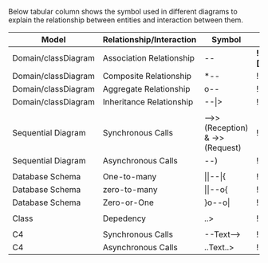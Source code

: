 Below tabular column shows the symbol used in different diagrams to explain the relationship between entities and interaction between them.

| Model               | Relationship/Interaction | Symbol                         | Diagram Type             |
| ------------------- | ------------------------ | ------------------------------ | ------------------------ |
| Domain/classDiagram | Association Relationship | --                             | **![[association.png]]** |
| Domain/classDiagram | Composite Relationship   | *--                            | ![[composite.png]]       |
| Domain/classDiagram | Aggregate Relationship   | o--                            | ![[aggregate.png]]       |
| Domain/classDiagram | Inheritance Relationship | --\|>                          | ![[inheritance.png]]     |
|                     |                          |                                |                          |
| Sequential Diagram  | Synchronous Calls        | -->>(Reception) & ->>(Request) | ![[sync-seq.png]]        |
| Sequential Diagram  | Asynchronous Calls       | --)                            | ![[async-seq.png]]       |
|                     |                          |                                |                          |
| Database Schema     | One-to-many              | \|\|--\|{                      | ![[one.png]]             |
| Database Schema     | zero-to-many             | \|\|--o{                       | ![[zero.png]]            |
| Database Schema     | Zero-or-One              | }o--o\|                        | ![[zo.png]]              |
|                     |                          |                                |                          |
| Class               | Depedency                | ..>                            | ![[cd.png]]              |
|                     |                          |                                |                          |
| C4                  | Synchronous Calls        | --Text-->                      | ![[c4.png]]              |
| C4                  | Asynchronous Calls       | ..Text..>                      | ![[asyn-c4.png]]         |
